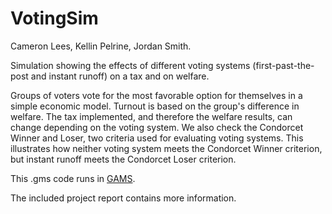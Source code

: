 # VotingSim

Cameron Lees, Kellin Pelrine, Jordan Smith.

Simulation showing the effects of different voting systems (first-past-the-post and instant runoff) on a tax and on welfare. 

Groups of voters vote for the most favorable option for themselves in a simple economic model. Turnout is based on the group's difference in welfare. The tax implemented, and therefore the welfare results, can change depending on the voting system. We also check the Condorcet Winner and Loser, two criteria used for evaluating voting systems. This illustrates how neither voting system meets the Condorcet Winner criterion, but instant runoff meets the Condorcet Loser criterion.

This .gms code runs in [GAMS](https://www.gams.com/).

The included project report contains more information.


